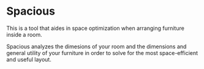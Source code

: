 # Spacious
This is a tool that aides in space optimization when arranging furniture inside a room.

Spacious analyzes the dimesions of your room and the dimensions and general utility of your furniture in order to solve for the most space-efficient and useful layout.
